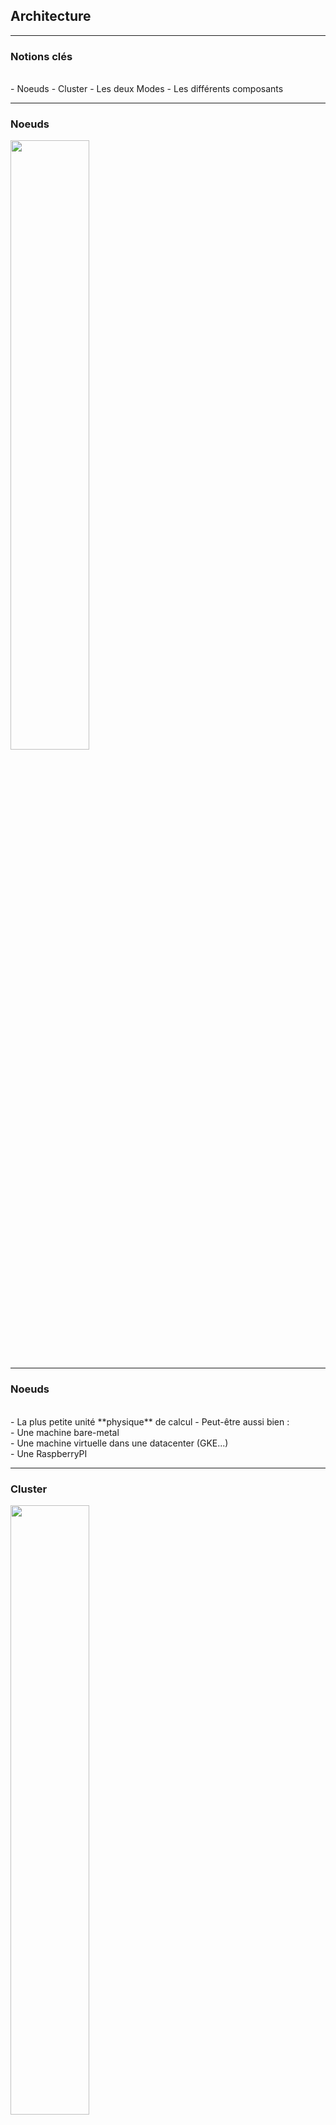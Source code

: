 ## Architecture


--------


### Notions clés

<br/>
- Noeuds
- Cluster
- Les deux Modes
- Les différents composants

--------


### Noeuds


<img src="Slides/Img/Services/nodes.png" width="50%" />


--------


### Noeuds

<br/>
- La plus petite unité **physique** de calcul
- Peut-être aussi bien :
<br/> - Une machine bare-metal
<br/> - Une machine virtuelle dans une datacenter (GKE...)
<br/> - Une RaspberryPI


--------


### Cluster


<img src="Slides/Img/Architecture/cluster.png" width="50%" />


--------


### Mode
#### Déclaratif

<br/>
- On décrit le **quoi**, pas le **comment** (impératif)
- Kubernetes est un système où l'on définit l'état désiré d'un objet
- Quelles applications doivent être démarrées...
- Sur quels noeuds ses applications doivent être démarrées
- Quelle politique doit être appliqué à ses applications
- Quelles port de mon application doit être utilisé
- La commande **apply** en particulier


--------


### Mode
#### Impératif

<br/>
- On décrit le **comment**, pas le **quoi** (déclaratif)
- Les commandes
<br/> - create
<br/> - delete
<br/> - update


--------


### architecture
#### interne
<br/>
<img src="Slides/Img/Presentation_de_k8s/5_2_k8s_architecture.png" width="600px" />


--------


<img src="Slides/Img/Presentation_de_k8s/architecture.png" width="80%" />



--------


### Composants
#### API SERVER
<br/>
- Point central de toutes les actions sur le cluster Kubernetes
- Tous les appels internes et externes passent ici
- Toutes les actions sont validés avant d'être exécutés
- Seul composant qui écrit dans la base ETCD
- Processus maître du cluster qui nécessite aussi d'être loadbalancé


--------


### Composants
#### KUBE SCHEDULER
<br/>
- Détermine quel pod doit tourner sur quel noeud en fonction des ressources
- Capable d'attendre et de retenter l'affectation dans le temps (disponibilité de volumes par exemple)


--------

### Composants
#### KUBE CONTROLLER MANAGER
<br/>
- Daemon fonctionnant en boucle infini qui interagit avec l'API-SERVER pour déterminer l'état du cluster
- Si l'état n'est pas celui souhaité, ce contrôleur va contacter le contrôleur adéquate
- Il existe de nombreux contrôleurs : EndPoint, Replication... Namespace...


--------

### Composants
#### WORKER Node

<br/>
- Précédemment appelé Minion
- Ce sont les noeuds applicatifs
- Ils contiennent tous une **kubelet** et un **kube-proxy**
- Le **kubelet** pilote Docker ou RKT
- Le **kube-Proxy** est en charge de gérer la connection aux réseaux



--------


### Composants
#### Kubelet
<br/>
- Responsable des changements d'état et de la configuration des noeuds WORKER
- Il accepte les requêtes au format YAML ou JSON respectant la spécification PodSpec
- Assure la création et l'accès aux pods pour les objets de type Storage, Secrets et ConfigMaps
